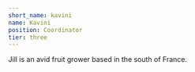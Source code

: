 ```yaml
---
short_name: kavini
name: Kavini
position: Coordinator
tier: three
---
```

Jill is an avid fruit grower based in the south of France.